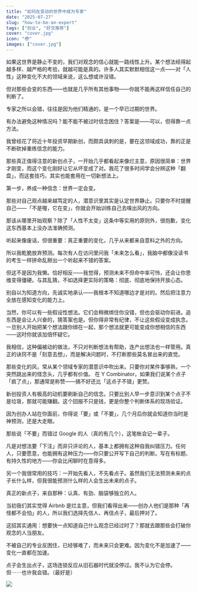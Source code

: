 ```yaml
---
title: "如何在变动的世界中成为专家"
date: "2025-07-27"
slug: "how-to-be-an-expert"
tags: ["创业", "好文推荐"]
cover: "cover.jpg"
icon: "😎"
images: ["cover.jpg"]
---
```

如果这世界是静止不变的，我们对观念的信心就能一路线性上升。某个想法经得起越多样、越严格的考验，就越可能是真的。许多人其实默默相信这一点——对「人性」这种变化不大的领域来说，这么想或许没错。



但对那些会变的东西——也就是几乎所有其他事物——你就不能再这样信任自己的判断了。



专家之所以会错，往往是因为他们精通的，是一个早已过期的世界。



有办法避免这种情况吗？能不能不被过时信念困住？答案是——可以，但得靠一点方法。



我曾经花了将近十年投资早期新创，而颇具讽刺的是，要在这领域成功，靠的正是不断砍掉重练信念的能力。



那些真正值得注意的新创点子，一开始几乎都看起来像烂主意，原因很简单：世界才刚变，而这个变化刚好让它从坏变成了对。我花了很多时间学会分辨这种「翻盘」，而这套技巧，其实也能套用在一切新想法上。



第一步，养成一种信念：世界一定会变。



那些对自己观点越来越笃定的人，潜意识里其实是认定世界静止。只要你不时提醒自己——「不是喔，它在变」，你就会开始训练自己去嗅出风的方向。



那该从哪里开始观察？除了「人性不太变」这条中等实用的原则外，很抱歉，变化这东西基本上没办法准确预测。



听起来像废话，但很重要：真正重要的变化，几乎从来都来自意料之外的方向。



所以我乾脆放弃预测。每次有人在访问里问我「未来怎么看」，我脑中都像没读书的考生一样拼命乱掰出一个听起来不错的答案。



但这不是因为我懒。恰好相反——我觉得，预测未来不但命中率可怜，还会让你思维变得僵硬。与其乱猜，不如选择更实际的策略：彻底、彻底地保持开放心态。



别自以为知道方向，先诚实地承认——我根本不知道哪边才是对的。然后把注意力全放在感知变化的能力上。



当然，你可以有一些假设性想法。它们会稍微绑住你没错，但也会驱动你前进。追东西是会让人兴奋的，猜答案也是。但你得非常有纪律，不让这些假设变成执念。
一旦别人开始把某个想法跟你绑在一起，那个想法就更可能变成你想相信的东西——这时你就该加倍怀疑它。



我相信，这种偏被动的做法，不只对判断想法有帮助，连产出想法也一样管用。真正的诀窍不是「刻意去想」，而是解决问题时，不打断那些莫名冒出来的直觉。



那些变化的风，常从某个领域专家的潜意识中吹出来。只要你对某件事够熟，一个突然跳出来的怪念头，几乎都有价值。
在 Y Combinator，如果我们说某个点子「疯了点」，那通常是称赞——搞不好还比「这点子不错」更赞。



新创投资人有极高的动机要刷新自己的信念。只要比别人早一步意识到某个点子不是垃圾，那就可能赚翻。这个回报不只是钱，更是你整个判断体系的现场验证。



因为创办人站在你面前，你得说「要」或「不要」，几个月后你就会知道你当时是神预测，还是大走眼。



那些说「不要」而错过 Google 的人（真的有几个），这笔帐会记一辈子。



凡是对想法要「下注」而非只评论的人，基本上都拥有这种自我纠错压力。任何人，只要愿意，也能拥有这种压力——你只要公开写下自己的判断。写在有标题、有持久性的地方——你会比闲聊时在意得多。



另一个我很常用的技巧：一开始先看人，不先看点子。虽然我们无法预测未来的点子长什么样，但我很能预测什么样的人会生出未来的点子。



真正的新点子，来自那种：认真、有劲、脑袋够独立的人。



当初我们其实觉得 Airbnb 是烂主意，但我们看得出来——创办人他们是那种「再怪都不会怕」的人，所以我们选择先信人、再信点子，最后押对了。



这招其实通用：想要快一点知道自己什么观念已经过时了？那就去跟那些会打破你观念的人当朋友。



不被自己的专业反困住，已经够难了，而未来只会更难。因为变化不是加速了——变化一直都在加速。



点子会生出点子，这场连锁反应从旧石器时代就没停过。我不认为它会停。
但⋯⋯也许我会错。（最好是）




![](https://prod-files-secure.s3.us-west-2.amazonaws.com/112d0858-5090-4d34-a606-b75eb8d65fd2/46476355-9cf3-4e99-9b7a-3531bc426380/1000202064.png?X-Amz-Algorithm=AWS4-HMAC-SHA256&X-Amz-Content-Sha256=UNSIGNED-PAYLOAD&X-Amz-Credential=ASIAZI2LB4664TJREL77%2F20251008%2Fus-west-2%2Fs3%2Faws4_request&X-Amz-Date=20251008T112721Z&X-Amz-Expires=3600&X-Amz-Security-Token=IQoJb3JpZ2luX2VjECMaCXVzLXdlc3QtMiJHMEUCIFW6eIATSiZEI0j029aC1d0A2x9%2FhH3ho57Qgf%2FsUMdRAiEAtmCJQu0tp1ql0SSZeYbEYLspmvQgh2GDJGPh%2BhKft%2BoqiAQIvP%2F%2F%2F%2F%2F%2F%2F%2F%2F%2FARAAGgw2Mzc0MjMxODM4MDUiDJOxtFAJ7Wquae%2FOICrcA%2BlP0q9cNd33d%2BJ%2BOAl0L5tSIsdt%2BYOP0BPwxVv99qwjw6ZBP0aOsweqVeowYojI%2B1BBOfCTbs9%2B66cFrhmF0CjneNSBdzGrC64YoDjHjOUPrGSTvJIJrvqbLzH%2BjuTg7NYmJSC5caQPWuEv2RnSuBKfBhK1BNOHgiy2yRRveLXOnZnGql6%2Bq867tNPh59L8qO44WnmrbffKeG%2BSWkA1eyuTAMN8lh%2FTfuOeoZ%2FWgszGKHxA4N30h3D1soI4Ii%2FZCkToQ%2FpUhz%2B%2FCBeXEaPwBjWKmNUJqgKbPt2PyZnjA5x2gOr84FRPhCPYWsdG5A04WZFh9ZK7qwxLA2NdXnzJEFXzVH7zXxQTAlroTr24CO%2BW5ODdriwuEgg7G9f6U1%2F3%2BYY%2BcwN3J0vy5bNkBqRNfvptSW0eqP38pU93ph1Ym26m0O0oZ%2BflHpfeN6hTSNQLpexZYfOeJeslNuZi1P9U8Qrx3f8Siv9nK%2FVmJy83mSP1LO1e0eS%2BdfAt7ucP8%2FrHkOzqpo35zmhmZETjvY%2BWBtCqMHFBicYu80XT8drj4CUYe%2F%2FB%2Fyaf0pNVv9ETcIBS79%2BDdpWa8WuLAY1ASNUh0bD6Q9cCm4aLySE%2BpnMYBGtrnoTCpeGukVMjWiwNMNCNmccGOqUBNOmbT2uUe5P2MHoaEJpA%2F1tKPsG%2BkSdtUu4VwbsherK3r6qnwzP%2BKpU%2FG9%2BG%2BrtldtJnxNmgqFsCg0F3ztr8HYOhPfGfBmFP0xjIOzTOEbD2xM1FF3cGF7WN00g9kizzQD6V%2FQNtnaGk9fYEogyWfECX52ddRA13kA2o7oU87CzFShfdplft8FOrRuDsbi18IsMbapyvISAQ2zKaOY1DXnCvtwII&X-Amz-Signature=b4489e8eb51550e0dc95f7767a30b48c86deb0fc496485e531ff6b78d2dcb7fd&X-Amz-SignedHeaders=host&x-amz-checksum-mode=ENABLED&x-id=GetObject)

